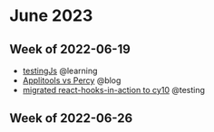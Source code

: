 # June 2023

## Week of 2022-06-19

- [testingJs](https://github.com/muratkeremozcan/testing-js) @learning
- [Applitools vs Percy](https://dev.to/muratkeremozcan/setup-cypress-applitools-with-github-actions-a-comparison-of-applitools-vs-percy-in-a-mid-size-app-43ij) @blog
- [migrated react-hooks-in-action to cy10](https://github.com/muratkeremozcan/react-hooks-in-action-with-cypress/pull/148) @testing

## Week of 2022-06-26

